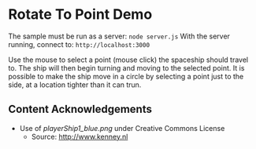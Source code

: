 # Rotate To Point Demo
The sample must be run as a server: `node server.js`
With the server running, connect to: `http://localhost:3000`

Use the mouse to select a point (mouse click) the spaceship should travel to.  The ship will then begin turning and moving to the selected point.  It is possible to make the ship move in a circle by selecting a point just to the side, at a location tighter than it can trun.

## Content Acknowledgements

* Use of *playerShip1_blue.png* under Creative Commons License
  * Source: http://www.kenney.nl
